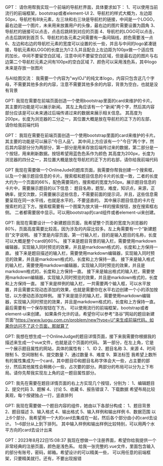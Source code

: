 GPT：
请你用帮我实现一个前端的导航栏界面，具体要求如下：
1、可以使用当前流行的前端框架，bootstrap或者element-UI
2、导航栏的样式大概为，左边距50px，导航栏有8块元素，左三块和右三块是导航栏的链接，中间是一个LOGO，最右边是一个图片，未来用来放置用户的头像，最右边的图片需要设置为圆角
3、导航栏的链接可以点击，点击后跳转到对应的页面
4、导航栏的LOGO可以点击，点击后跳转到首页
5、导航栏的各元素之间需要有一条间隔线，颜色需要浅一点
6、左边和右边的导航栏元素的宽度可以设置的长一些，并且与中间的logo紧凑链接，导航元素和LOGO的长度比为1:2.5,并且配合上左边距为100px做一个适应性的加长，中间不要留空白区域，注意中间不要留空白区域，但是最右边的图片与右边第二个导航栏元素之间有100px的空白区域
7、颜色可以采用浅色系，其中logo未来是存放一张图片

与AI绘图交流：
我需要一个内容为"wylOJ"的纯文本logo，内容只包含这几个字母，不需要其他多余的内容，注意不需要其他多余的内容，背景为空白，也就是没有背景

GPT:
我现在需要在前端页面创造一个使用bootstrap里面的card来维护的卡片。其主要的功能是可以展示新闻。
其左上角应该有一个"新闻"两个字，然后其内容部分应该是可以未来通过后端传递过来的数据来展示相关信息。
其高度为200px，长度为浏览器的二分之一，其位置大概是放在导航栏的正下方的左部，请你给我前端代码

GPT：
我现在需要在前端页面创造一个使用bootstrap里面的card来维护的卡片。其主要的功能是可以展示“今日人品”。
其中间上方应该有一个"今日"两个字，然后其内容部分分为两部分，第一部分是用来存放后端传过来的数据，第二部分是一个按钮，用来刷新数据。按钮希望用蓝色色系作为颜色
其高度为200px，长度为浏览器的四分之一，其位置大概是放在导航栏的正下方的右部，请你给我前端代码

GPT
我现在需要做一个OnlineJude的题库页面，我需要你帮我创建一个搜索框，以及一个展示题目信息的卡片。搜索框和题目信息的卡片的长度一致，二者的长度大约为一个页面的66%，配色需要简约，搜索框的宽度为50px。展示题目信息的卡片中，需要展示题目的以下信息：
题目名称，题型，难度，知识点，来源，正确率，提交次数，只需要展示这些信息，不需要前面的提示词，并且，这些信息需要呈现在同一水平线，也就是水平的，不要竖直的。
其中展示题目信息的卡片在搜索栏的正下方。搜索框需要有一个图案为放大镜一样的搜索按钮，放在搜索框右侧。
二者都需要居中显示。可以用bootstrap的card组件或者element-ui来创建。

GPT:
我现在需要设计一个新建题目页面，我希望整个页面的宽度为浏览器的80%，页面高度需要比较高，因为涉及的内容比较多。左上角需要有一个“新建题目”文字说明。
接下里是内容页面，第一行输入栏，目的是输入题目的名称，长度可以大概是整个card的60%。
接下来是题目背景的输入栏，需要使用markdown编辑器，实现输入同时预览的效果，并且是markdown格式的，长度和上方保持一直。
接下来是题目描述的输入栏，需要使用markdown编辑器，实现输入同时预览的效果，并且是markdown格式的，长度和上方保持一直。
接下来是输入格式的输入栏，需要使用markdown编辑器，实现输入同时预览的效果，并且是markdown格式的，长度和上方保持一直。
接下来是输出格式的输入栏，需要使用markdown编辑器，实现输入同时预览的效果，并且是markdown格式的，长度和上方保持一直。
接下来是样例的输入栏，一共需要两个输入框，可以水平放置，并且需要实现动态添加的效果，也就是需要你在水平右边创建一个小的添加按钮，以方便动态添加样例。
接下来是提示的输入栏，需要使用markdown编辑器，实现输入同时预览的效果，并且是markdown格式的，长度和上方保持一直。
最后需要有一个保存按钮在下方。
可以使用流行的前端框架，bootstrap或者element-ui来创建。
如果条件允许的话，希望你可以参考“洛谷”网站的题目新建页面"https://www.luogu.com.cn/problem/new?type=U"来生成前端代码。如果你访问不了这个页面，那就算了


GPT:
我想在想生成一个OnlineJudge的题目详情页面，接下来我需要你根据我的描述来生成一个vue文件，也就是这个页面的代码。
第一部分，在左上角，它是一个展示题目属性的网站，具体的属性有：
1、ID
2、题目名称
3、来源
4、时间限制
5、空间限制
6、提交数量
7、通过数量
8、难度
9、算法标签
我希望上数所有的属性集成为一个card，其中题目ID和题目名称字体会大一些，占主要的部分，然后其他属性会稍微小一些，占次要的部分。两部分的布局可以分为上下布局。请你先帮我实现左上角的这一题目属性部分。

GPT:
我先在需要在题目详情页面的右上方实现几个按钮，分别为：
1、编辑题目
2、提交代码
3、题解
4、讨论
5、收藏
6、报告错误
7、下载数据
希望布局比较美观，每个按键独占一行，竖直排列

GPT:
我现在需要做一个题目内容的组件，她由以下各部分构成：
1、题目背景
2、题目描述
3、输入格式
4、输出格式
5、输入样例和输出样例
6、数据范围
以上6个部分，我希望用一个大的card去集成在一起，然后各个部分由小的card去设计。
1~6部分从上到下排列。
其中输入样例和输出样例比较特别，可以用两个水平方向的card去设计出来


GPT：2023年8月22日15:08:37
我现在想做一个注册界面，希望你给我提供一个非常经典的注册页面，颜色是浅色系。
给我一张完整的.vue文件，里面包含输入的部分有账号，密码，邮箱。希望设计的可以精美一些，
可以用任意的前端框架，只要精美就行。还有，不要出现报错


